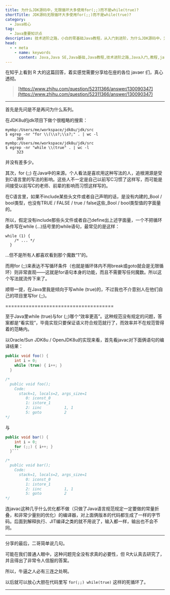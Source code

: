 ```yaml
---
title: 为什么JDK源码中，无限循环大多使用for(;;)而不是while(true)?
shortTitle: JDK源码无限循环大多使用for(;;)而不是while(true)?
category:
  - Java核心
tag:
  - Java重要知识点
description: 技术进阶之路，小白的零基础Java教程，从入门到进阶，为什么JDK源码中，无限循环大多使用for(;;)而不是while(true)?
head:
  - - meta
    - name: keywords
      content: Java,Java SE,Java基础,Java教程,技术进阶之路,Java入门,教程,java,jdk,无限循环,for,while
---
```




在知乎上看到 R 大的这篇回答，着实感觉需要分享给在座的各位 javaer 们，真心透彻。

>[https://www.zhihu.com/question/52311366/answer/130090347](https://www.zhihu.com/question/52311366/answer/130090347)

-----

首先是先问是不是再问为什么系列。

在JDK8u的jdk项目下做个很粗略的搜索：

```
mymbp:/Users/me/workspace/jdk8u/jdk/src
$ egrep -nr "for \\(\\s?;\\s?;" . | wc -l
     369
mymbp:/Users/me/workspace/jdk8u/jdk/src
$ egrep -nr "while \\(true" . | wc -l
     323
```

并没有差多少。

其次，for (;;) 在Java中的来源。个人看法是喜欢用这种写法的人，追根溯源是受到C语言里的写法的影响。这些人不一定是自己以前写C习惯了这样写，而可能是间接受以前写C的老师、前辈的影响而习惯这样写的。

在C语言里，如果不include某些头文件或者自己声明的话，是没有内建的_Bool / bool类型，也没有TRUE / FALSE / true / false这些_Bool / bool类型值的字面量的。

所以，假定没有include那些头文件或者自己define出上述字面量，一个不把循环条件写在while (...)括号里的while语句，最常见的是这样：  
```
while (1) {
    /* ... */
  }
```
  
  …但不是所有人都喜欢看到那个魔数“1”的。
  
  而用for (;;)来表达不写循环条件（也就是循环体内不用break或goto就会是无限循环）则非常直观——这就是for语句本身的功能，而且不需要写任何魔数。所以这个写法就流传下来了。
  
顺带一提，在Java里我是倾向于写while (true)的，不过我也不介意别人在他们自己的项目里写for (;;)。

=====================================

至于Java里while (true)与for (;;)哪个“效率更高”。这种规范没有规定的问题，答案都是“看实现”，毕竟实现只要保证语义符合规范就行了，而效率并不在规范管得着的范畴内。

以Oracle/Sun JDK8u / OpenJDK8u的实现来看，首先看javac对下面俩语句的编译结果：  

```java
public void foo() {
    int i = 0;
    while (true) { i++; }
  }

/*
  public void foo();
    Code:
      stack=1, locals=2, args_size=1
         0: iconst_0
         1: istore_1
         2: iinc          1, 1
         5: goto          2
*/
```


与  

```java
public void bar() {
    int i = 0;
    for (;;) { i++; }
  }```

/*
  public void bar();
    Code:
      stack=1, locals=2, args_size=1
         0: iconst_0
         1: istore_1
         2: iinc          1, 1
         5: goto          2
*/
```

连javac这种几乎什么优化都不做（只做了Java语言规范规定一定要做的常量折叠，和非常少量别的优化）的编译器，对上面俩版本的代码都生成了一样的字节码。后面到解释执行、JIT编译之类的就不用说了，输入都一样，输出也不会不同。

-----

分享的最后，二哥简单说几句。

可能在我们普通人眼中，这种问题完全没有求真的必要性，但 R大认真去研究了，并且得出了非常令人信服的答案。

所以，牛逼之人必有三连之处啊。

以后就可以放心大胆在代码里写 `for(;;) while(true)` 这样的死循环了。

----

  

 

  
